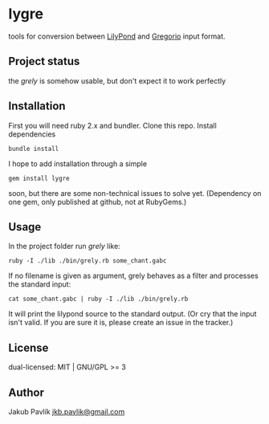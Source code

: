 # lygre

tools for conversion between
[LilyPond](http://lilypond.org)
and
[Gregorio](http://home.gna.org/gregorio/gregoriotex/)
input format.

## Project status

the *grely* is somehow usable, but don't expect it to work perfectly

## Installation

First you will need ruby 2.x and bundler.
Clone this repo. Install dependencies

    bundle install

I hope to add installation through a simple

    gem install lygre

soon, but there are some non-technical issues to solve yet.
(Dependency on one gem, only published at github, not at RubyGems.)

## Usage

In the project folder run *grely* like:

    ruby -I ./lib ./bin/grely.rb some_chant.gabc

If no filename is given as argument, grely behaves as a filter and
processes the standard input:

    cat some_chant.gabc | ruby -I ./lib ./bin/grely.rb

It will print the lilypond source to the standard output.
(Or cry that the input isn't valid. If you are sure it is,
please create an issue in the tracker.)

## License

dual-licensed: MIT | GNU/GPL >= 3

## Author

Jakub Pavlík jkb.pavlik@gmail.com
